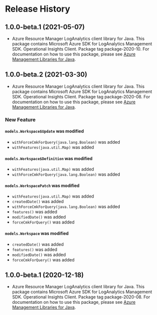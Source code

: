 # Release History

## 1.0.0-beta.1 (2021-05-07)

- Azure Resource Manager LogAnalytics client library for Java. This package contains Microsoft Azure SDK for LogAnalytics Management SDK. Operational Insights Client. Package tag package-2020-10. For documentation on how to use this package, please see [Azure Management Libraries for Java](https://aka.ms/azsdk/java/mgmt).

## 1.0.0-beta.2 (2021-03-30)

- Azure Resource Manager LogAnalytics client library for Java. This package contains Microsoft Azure SDK for LogAnalytics Management SDK. Operational Insights Client. Package tag package-2020-08. For documentation on how to use this package, please see [Azure Management Libraries for Java](https://aka.ms/azsdk/java/mgmt).

### New Feature

#### `models.Workspace$Update` was modified

* `withForceCmkForQuery(java.lang.Boolean)` was added
* `withFeatures(java.util.Map)` was added

#### `models.Workspace$Definition` was modified

* `withFeatures(java.util.Map)` was added
* `withForceCmkForQuery(java.lang.Boolean)` was added

#### `models.WorkspacePatch` was modified

* `withFeatures(java.util.Map)` was added
* `createdDate()` was added
* `withForceCmkForQuery(java.lang.Boolean)` was added
* `features()` was added
* `modifiedDate()` was added
* `forceCmkForQuery()` was added

#### `models.Workspace` was modified

* `createdDate()` was added
* `features()` was added
* `modifiedDate()` was added
* `forceCmkForQuery()` was added

## 1.0.0-beta.1 (2020-12-18)

- Azure Resource Manager LogAnalytics client library for Java. This package contains Microsoft Azure SDK for LogAnalytics Management SDK. Operational Insights Client. Package tag package-2020-08. For documentation on how to use this package, please see [Azure Management Libraries for Java](https://aka.ms/azsdk/java/mgmt).

